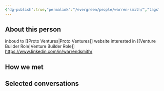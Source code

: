 ```yaml
---
{"dg-publish":true,"permalink":"/evergreen/people/warren-smith/","tags":["people"]}
---
```


## About this person
inboud to [[Proto Ventures\|Proto Ventures]] website interested in [[Venture Builder Role\|Venture Builder Role]]
https://www.linkedin.com/in/warrendsmith/


## How we met


## Selected conversations
